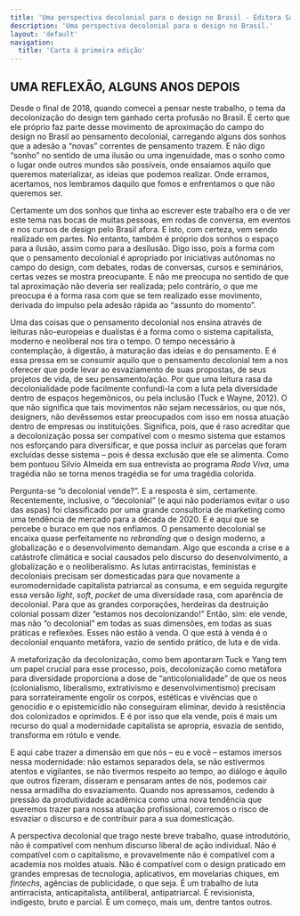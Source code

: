 ```yaml
---
title: 'Uma perspectiva decolonial para o design no Brasil - Editora Sabiá'
description: 'Uma perspectiva decolonial para o design no Brasil.'
layout: 'default'
navigation:
  title: 'Carta à primeira edição'
---
```


<link rel="stylesheet" href="/9786599492907/css/base.css">

## UMA REFLEXÃO, ALGUNS ANOS DEPOIS

Desde o final de 2018, quando comecei a pensar neste trabalho, o tema da decolonização do design tem ganhado certa profusão no Brasil. É certo que ele próprio faz parte desse movimento de aproximação do campo do design no Brasil ao pensamento decolonial, carregando alguns dos sonhos que a adesão a “novas” correntes de pensamento trazem. E não digo “sonho” no sentido de uma ilusão ou uma ingenuidade, mas o sonho como o lugar onde outros mundos são possíveis, onde ensaiamos aquilo que queremos materializar, as ideias que podemos realizar. Onde erramos, acertamos, nos lembramos daquilo que fomos e enfrentamos o que não queremos ser.

Certamente um dos sonhos que tinha ao escrever este trabalho era o de ver este tema nas bocas de muitas pessoas, em rodas de conversa, em eventos e nos cursos de design pelo Brasil afora. E isto, com certeza, vem sendo realizado em partes. No entanto, também é próprio dos sonhos o espaço para a ilusão, assim como para a desilusão. Digo isso, pois a forma com que o pensamento decolonial é apropriado por iniciativas autônomas no campo do design, com debates, rodas de conversas, cursos e seminários, certas vezes se mostra preocupante. E não me preocupa no sentido de que tal aproximação não deveria ser realizada; pelo contrário, o que me preocupa é a forma rasa com que se tem realizado esse movimento, derivada do impulso pela adesão rápida ao “assunto do momento”.

Uma das coisas que o pensamento decolonial nos ensina através de leituras não-europeias e dualistas é a forma como o sistema capitalista, moderno e neoliberal nos tira o tempo. O tempo necessário à contemplação, à digestão, à maturação das ideias e do pensamento. E é essa pressa em se consumir aquilo que o pensamento decolonial tem a nos oferecer que pode levar ao esvaziamento de suas propostas, de seus projetos de vida, de seu pensamento/ação. Por que uma leitura rasa da decolonialidade pode facilmente confundi-la com a luta pela diversidade dentro de espaços hegemônicos, ou pela inclusão (Tuck e Wayne, 2012). O que não significa que tais movimentos não sejam necessários, ou que nós, designers, não devêssemos estar preocupados com isso em nossa atuação dentro de empresas ou instituições. Significa, pois, que é raso acreditar que a decolonização possa ser compatível com o mesmo sistema que estamos nos esforçando para diversificar, e que possa incluir as parcelas que foram excluídas desse sistema – pois é dessa exclusão que ele se alimenta. Como bem pontuou Silvio Almeida em sua entrevista ao programa _Roda Viva_, uma tragédia não se torna menos tragédia se for uma tragédia colorida.

Pergunta-se “o decolonial vende?”. E a resposta é sim, certamente. Recentemente, inclusive, o “decolonial” (e aqui não poderíamos evitar o uso das aspas) foi classificado por uma grande consultoria de marketing como uma tendência de mercado para a década de 2020. E é aqui que se percebe o buraco em que nos enfiamos. O pensamento decolonial se encaixa quase perfeitamente no _rebranding_ que o design moderno, a globalização e o desenvolvimento demandam. Algo que esconda a crise e a catástrofe climática e social causados pelo discurso do desenvolvimento, a globalização e o neoliberalismo. As lutas antirracistas, feministas e decoloniais precisam ser domesticadas para que novamente a euromodernidade capitalista patriarcal as consuma, e em seguida regurgite essa versão _light_, _soft_, _pocket_ de uma diversidade rasa, com aparência de decolonial. Para que as grandes corporações, herdeiras da destruição colonial possam dizer “estamos nos decolonizando!” Então, sim: ele vende, mas não “o decolonial” em todas as suas dimensões, em todas as suas práticas e reflexões. Esses não estão à venda. O que está à venda é o decolonial enquanto metáfora, vazio de sentido prático, de luta e de vida.

A metaforização da decolonização, como bem apontaram Tuck e Yang tem um papel crucial para esse processo, pois, decolonização como metáfora para diversidade proporciona a dose de “anticolonialidade” de que os neos (colonialismo, liberalismo, extrativismo e desenvolvimentismo) precisam para sorrateiramente engolir os corpos, estéticas e vivências que o genocídio e o epistemicídio não conseguiram eliminar, devido à resistência dos colonizados e oprimidos. E é por isso que ela vende, pois é mais um recurso do qual a modernidade capitalista se apropria, esvazia de sentido, transforma em rótulo e vende.

E aqui cabe trazer a dimensão em que nós – eu e você – estamos imersos nessa modernidade: não estamos separados dela, se não estivermos atentos e vigilantes, se não tivermos respeito ao tempo, ao diálogo e àquilo que outros fizeram, disseram e pensaram antes de nós, podemos cair nessa armadilha do esvaziamento. Quando nos apressamos, cedendo à pressão da produtividade acadêmica como uma nova tendência que queremos trazer para nossa atuação profissional, corremos o risco de esvaziar o discurso e de contribuir para a sua domesticação.

A perspectiva decolonial que trago neste breve trabalho, quase introdutório, não é compatível com nenhum discurso liberal de ação individual. Não é compatível com o capitalismo, e provavelmente não é compatível com a academia nos moldes atuais. Não é compatível com o design praticado em grandes empresas de tecnologia, aplicativos, em movelarias chiques, em _fintechs_, agências de publicidade, o que seja. É um trabalho de luta antirracista, anticapitalista, antiliberal, antipatriarcal. É revisionista, indigesto, bruto e parcial. É um começo, mais um, dentre tantos outros.
